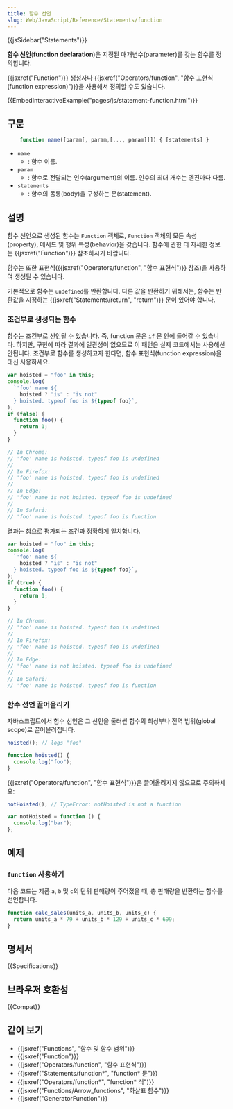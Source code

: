 ```yaml
---
title: 함수 선언
slug: Web/JavaScript/Reference/Statements/function
---
```


{{jsSidebar("Statements")}}

**함수 선언**(**function declaration**)은 지정된 매개변수(parameter)를 갖는 함수를 정의합니다.

{{jsxref("Function")}} 생성자나 {{jsxref("Operators/function", "함수 표현식(function expression)")}}을 사용해서 정의할 수도 있습니다.

{{EmbedInteractiveExample("pages/js/statement-function.html")}}

## 구문

```js
    function name([param[, param,[..., param]]]) { [statements] }
```

- `name`
  - : 함수 이름.
- `param`
  - : 함수로 전달되는 인수(argument)의 이름. 인수의 최대 개수는 엔진마다 다름.
- `statements`
  - : 함수의 몸통(body)을 구성하는 문(statement).

## 설명

함수 선언으로 생성된 함수는 `Function` 객체로, `Function` 객체의 모든 속성(property), 메서드 및 행위 특성(behavior)을 갖습니다. 함수에 관한 더 자세한 정보는 {{jsxref("Function")}} 참조하시기 바랍니다.

함수는 또한 표현식({{jsxref("Operators/function", "함수 표현식")}} 참조)을 사용하여 생성될 수 있습니다.

기본적으로 함수는 `undefined`를 반환합니다. 다른 값을 반환하기 위해서는, 함수는 반환값을 지정하는 {{jsxref("Statements/return", "return")}} 문이 있어야 합니다.

### 조건부로 생성되는 함수

함수는 조건부로 선언될 수 있습니다. 즉, function 문은 `if` 문 안에 들어갈 수 있습니다. 하지만, 구현에 따라 결과에 일관성이 없으므로 이 패턴은 실제 코드에서는 사용해선 안됩니다. 조건부로 함수를 생성하고자 한다면, 함수 표현식(function expression)을 대신 사용하세요.

```js
var hoisted = "foo" in this;
console.log(
  `'foo' name ${
    hoisted ? "is" : "is not"
  } hoisted. typeof foo is ${typeof foo}`,
);
if (false) {
  function foo() {
    return 1;
  }
}

// In Chrome:
// 'foo' name is hoisted. typeof foo is undefined
//
// In Firefox:
// 'foo' name is hoisted. typeof foo is undefined
//
// In Edge:
// 'foo' name is not hoisted. typeof foo is undefined
//
// In Safari:
// 'foo' name is hoisted. typeof foo is function
```

결과는 참으로 평가되는 조건과 정확하게 일치합니다.

```js
var hoisted = "foo" in this;
console.log(
  `'foo' name ${
    hoisted ? "is" : "is not"
  } hoisted. typeof foo is ${typeof foo}`,
);
if (true) {
  function foo() {
    return 1;
  }
}

// In Chrome:
// 'foo' name is hoisted. typeof foo is undefined
//
// In Firefox:
// 'foo' name is hoisted. typeof foo is undefined
//
// In Edge:
// 'foo' name is not hoisted. typeof foo is undefined
//
// In Safari:
// 'foo' name is hoisted. typeof foo is function
```

### 함수 선언 끌어올리기

자바스크립트에서 함수 선언은 그 선언을 둘러싼 함수의 최상부나 전역 범위(global scope)로 끌어올려집니다.

```js
hoisted(); // logs "foo"

function hoisted() {
  console.log("foo");
}
```

{{jsxref("Operators/function", "함수 표현식")}}은 끌어올려지지 않으므로 주의하세요:

```js
notHoisted(); // TypeError: notHoisted is not a function

var notHoisted = function () {
  console.log("bar");
};
```

## 예제

### `function` 사용하기

다음 코드는 제품 `a`, `b` 및 `c`의 단위 판매량이 주어졌을 때, 총 판매량을 반환하는 함수를 선언합니다.

```js
function calc_sales(units_a, units_b, units_c) {
  return units_a * 79 + units_b * 129 + units_c * 699;
}
```

## 명세서

{{Specifications}}

## 브라우저 호환성

{{Compat}}

## 같이 보기

- {{jsxref("Functions", "함수 및 함수 범위")}}
- {{jsxref("Function")}}
- {{jsxref("Operators/function", "함수 표현식")}}
- {{jsxref("Statements/function*", "function* 문")}}
- {{jsxref("Operators/function*", "function* 식")}}
- {{jsxref("Functions/Arrow_functions", "화살표 함수")}}
- {{jsxref("GeneratorFunction")}}
